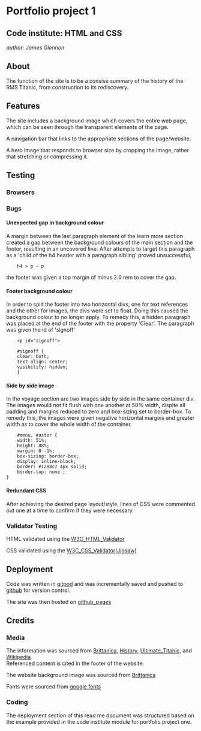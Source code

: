 
# Portfolio project 1

## Code institute: HTML and CSS

*author: James Glennon*

## About

The function of the site is to be a consise summary of the history of the RMS Titanic, from construction to its rediscovery.

## Features

The site includes a background image which covers the entire web page, which can be seen through the transparent elements of the page.

A navigation bar that links to the appropriate sections of the page/website.

A hero image that responds to browser size by cropping the image, rather that stretching or compressing it.

## Testing

### Browsers

### Bugs

#### Unexpected gap in background colour

A margin between the last paragraph element of the learn more section created a gap between the background colours of the main section and the footer, resulting in an uncovered line. After attempts to target this paragraph as a 'child of the h4 header with a paragraph sibling' proved unsuccessful,
```
    h4 > p ~ p
```
the footer was given a top margin of minus 2.0 rem to cover the gap.

#### Footer background colour

In order to split the footer into two horizontal divs, one for text references and the other for images, the divs were set to float. Doing this caused the background colour to no longer apply. To remedy this, a hidden paragraph was placed at the end of the footer with the property 'Clear'. The paragraph was given the id of 'signoff'
```
    <p id="signoff">

    #signoff {
    clear: both;
    text-align: center;
    visibility: hidden;
    }
```

#### Side by side image

In the voyage section are two images side by side in the same container div. The images would not fit flush with one another at 50% width, dispite all padding and margins reduced to zero and box-sizing set to border-box.
To remedy this, the images were given negative horizontal margins and greater width as to cover the whole width of the container.
```
    #menu, #astor {
    width: 51%;
    height: 88%;
    margin: 0 -1%;
    box-sizing: border-box;
    display: inline-block;
    border: #1288c2 4px solid;
    border-top: none ;
}
```

#### Redundant CSS

After achieving the desired page layout/style, lines of CSS were commented out one at a time to confirm if they were necessary.

### Validator Testing

HTML validated using the [W3C_HTML_Validator](https://validator.w3.org/#validate_by_input)

CSS validated using the [W3C_CSS_Validator(Jigsaw)](https://jigsaw.w3.org/css-validator/#validate_by_input)

## Deployment

Code was written in [gitpod](https://www.gitpod.io/) and was incrementally saved and pushed to [github](https://github.com/) for version control.

The site was then hosted on [github_pages](https://pages.github.com/)

## Credits

### Media

The information was sourced from [Brittanica](https://www.britannica.com/), [History](https://www.history.co.uk/), [Ultimate_Titanic](https://ultimatetitanic.com/), and [Wikipedia](https://en.wikipedia.org/wiki/John_Jacob_Astor_IV).  
Referenced content is cited in the footer of the website.

The website background image was sourced from [Brittanica](https://www.britannica.com/topic/Titanic#/media/1/597128/163712)

Fonts were sourced from [google fonts](https://fonts.google.com/)

### Coding

The deployment section of this read me document was structured based on the example provided in the code institute module for portfolio project one.